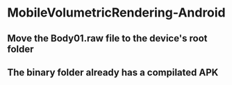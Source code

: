 ﻿# MobileVolumetricRendering-Android
 
 ## Move the Body01.raw file to the device's root folder
 
 ## The binary folder already has a compilated APK 
